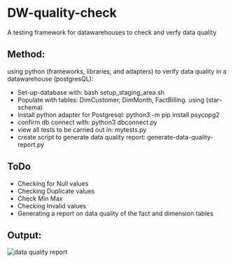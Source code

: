 # DW-quality-check
A testing framework for datawarehouses to check  and verfy data quality


## Method:
using python (frameworks, libraries, and adapters) to verify data quality in a datawarehouse (postgresQL):

* Set-up-database with: bash setup_staging_area.sh
* Populate with tables: DimCustomer, DimMonth, FactBilling. using  (star-schema)
* Install  python adapter  for Postgresql: python3 -m pip install psycopg2
* confirm db connect with: python3 dbconnect.py
* view all tests to be carried out  in:  mytests.py
* create script to generate data quality report: generate-data-quality-report.py

  

## ToDo 
* Checking for  Null values
* Checking Duplicate values
* Check Min Max
* Checking Invalid values
* Generating a report on data quality of the fact and dimension tables

## Output:

![data quality report](output-test.jpeg)

